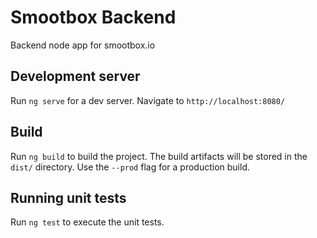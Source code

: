 # Smootbox Backend

Backend node app for smootbox.io


## Development server

Run `ng serve` for a dev server. Navigate to `http://localhost:8080/`


## Build

Run `ng build` to build the project. The build artifacts will be stored in the `dist/` directory. Use the `--prod` flag for a production build.


## Running unit tests

Run `ng test` to execute the unit tests.

